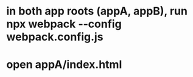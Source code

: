 
# in both app roots (appA, appB), run **npx webpack --config webpack.config.js**
# open **appA/index.html**

